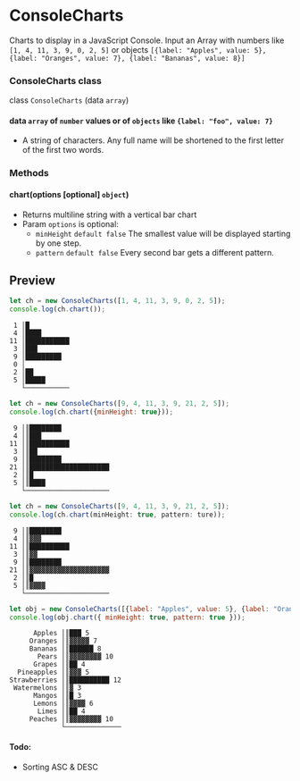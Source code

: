 # ConsoleCharts
Charts to display in a JavaScript Console. Input an Array with numbers like `[1, 4, 11, 3, 9, 0, 2, 5]` or objects `[{label: "Apples", value: 5}, {label: "Oranges", value: 7}, {label: "Bananas", value: 8}]`

### ConsoleCharts class

class `ConsoleCharts` (data `array`)

#### data `array` of `number` values or of `objects` like `{label: "foo", value: 7}`

* A string of characters. Any full name will be shortened to the first letter of the first two words.

### Methods

#### chart(options [optional] `object`)
* Returns multiline string with a vertical bar chart
* Param `options` is optional:
  * `minHeight` `default false` The smallest value will be displayed starting by one step.
  * `pattern` `default false` Every second bar gets a different pattern.

## Preview

```js
let ch = new ConsoleCharts([1, 4, 11, 3, 9, 0, 2, 5]);
console.log(ch.chart());
```

```
 1 │█
 4 │████
11 │███████████
 3 │███
 9 │█████████
 0 │
 2 │██
 5 │█████
   └───────────
```

```js
let ch = new ConsoleCharts([9, 4, 11, 3, 9, 21, 2, 5]);
console.log(ch.chart({minHeight: true}));
```

```
 9 │║████████
 4 │║███
11 │║██████████
 3 │║██
 9 │║████████
21 │║████████████████████
 2 │║█
 5 │║████
   └─────────────────────
```

```js
let ch = new ConsoleCharts([9, 4, 11, 3, 9, 21, 2, 5]);
console.log(ch.chart(minHeight: true, pattern: ture));
```

```
 9 │║████████
 4 │║▓▓▓
11 │║██████████
 3 │║▓▓
 9 │║████████
21 │║▓▓▓▓▓▓▓▓▓▓▓▓▓▓▓▓▓▓▓▓
 2 │║█
 5 │║▓▓▓▓
   └─────────────────────
```

```js
let obj = new ConsoleCharts([{label: "Apples", value: 5}, {label: "Oranges", value: 7}, {label: "Bananas", value: 8}, {label: "Pears", value: 10}, {label: "Grapes", value: 4}, {label: "Pineapples", value: 5}, {label: "Strawberries", value: 12}, {label: "Watermelons", value: 3}, {label: "Mangos", value: 3}, {label: "Lemons", value: 6}, {label: "Limes", value: 4}, {label: "Peaches", value: 10}]);
console.log(obj.chart({ minHeight: true, pattern: true }));
```

```
      Apples │║███ 5
     Oranges │║▓▓▓▓▓ 7
     Bananas │║██████ 8
       Pears │║▓▓▓▓▓▓▓▓ 10
      Grapes │║██ 4
  Pineapples │║▓▓▓ 5
Strawberries │║██████████ 12
 Watermelons │║▓ 3
      Mangos │║█ 3
      Lemons │║▓▓▓▓ 6
       Limes │║██ 4
     Peaches │║▓▓▓▓▓▓▓▓ 10
             └──────────────
```
#### Todo:
- Sorting ASC & DESC
